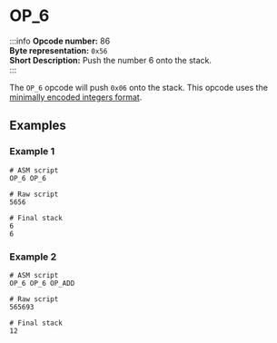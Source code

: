 # OP_6
:::info
**Opcode number:** 86  
**Byte representation:** `0x56`  
**Short Description:** Push the number 6 onto the stack.  
:::

The `OP_6` opcode will push `0x06` onto the stack. This opcode uses the [minimally encoded integers format](../overview/numbers.md#minimally-encoded-integers).

## Examples
### Example 1
```shell
# ASM script
OP_6 OP_6

# Raw script
5656

# Final stack
6
6
```

### Example 2
```shell
# ASM script
OP_6 OP_6 OP_ADD

# Raw script
565693

# Final stack
12
```
